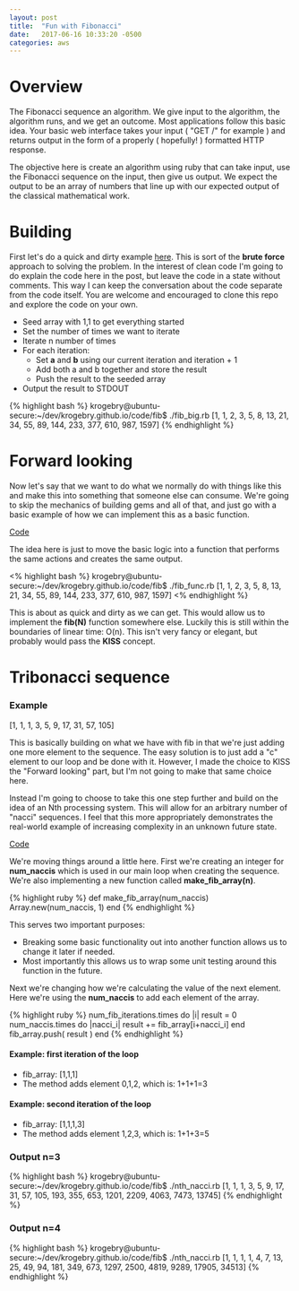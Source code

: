 ```yaml
---
layout: post
title:  "Fun with Fibonacci"
date:   2017-06-16 10:33:20 -0500
categories: aws
---
```


<h1>Overview</h1>

<p>
The Fibonacci sequence an algorithm.  We give input to the algorithm, the algorithm runs, and we get an outcome.  Most applications follow this basic idea.  Your
basic web interface takes your input ( "GET /" for example ) and returns output in the form of a properly ( hopefully! ) formatted HTTP response.
</p>

<p>
The objective here is create an algorithm using ruby that can take input, use the Fibonacci sequence on the input, then give us output.  We expect the output
to be an array of numbers that line up with our expected output of the classical mathematical work.
</p>

<h1>Building</h1>

<p>
First let's do a quick and dirty example <a href="https://github.com/krogebry/krogebry.github.io/blob/master/code/fib/fib_big.rb">here</a>.  This is sort of the <b>brute force</b> approach to solving the problem.  In the interest of clean code
I'm going to do explain the code here in the post, but leave the code in a state without comments.  This way I can keep the conversation about the code separate from the
code itself.  You are welcome and encouraged to clone this repo and explore the code on your own.
</p>

<ul>
	<li>Seed array with 1,1 to get everything started</li>
	<li>Set the number of times we want to iterate</li>
	<li>Iterate n number of times</li>
	<li>For each iteration:<ul>
		<li>Set <b>a</b> and <b>b</b> using our current iteration and iteration + 1</li>
		<li>Add both a and b together and store the result</li>
		<li>Push the result to the seeded array</li>
	</ul></li>
	<li>Output the result to STDOUT</li>
</ul>

{% highlight bash %}
krogebry@ubuntu-secure:~/dev/krogebry.github.io/code/fib$ ./fib_big.rb 
[1, 1, 2, 3, 5, 8, 13, 21, 34, 55, 89, 144, 233, 377, 610, 987, 1597]
{% endhighlight %}

<h1>Forward looking</h1>

<p>
Now let's say that we want to do what we normally do with things like this and make this into something that someone else can consume.  We're going to skip the
mechanics of building gems and all of that, and just go with a basic example of how we can implement this as a basic function.
</p>

<a href="https://github.com/krogebry/krogebry.github.io/blob/master/code/fib/fib_func.rb">Code</a>

<p>
The idea here is just to move the basic logic into a function that performs the same actions and creates the same output.
</p>

<% highlight bash %}
krogebry@ubuntu-secure:~/dev/krogebry.github.io/code/fib$ ./fib_func.rb 
[1, 1, 2, 3, 5, 8, 13, 21, 34, 55, 89, 144, 233, 377, 610, 987, 1597]
<% endhighlight %}

<p>
This is about as quick and dirty as we can get.  This would allow us to implement the <b>fib(N)</b> function somewhere else.  Luckily this is still within the boundaries
of linear time: O(n).  This isn't very fancy or elegant, but probably would pass the <b>KISS</b> concept.
</p>

<h1>Tribonacci sequence</h1>

<h3>Example</h3>
<p>
[1, 1, 1, 3, 5, 9, 17, 31, 57, 105]
</p>

<p>
This is basically building on what we have with fib in that we're just adding one more element to the sequence.  The easy solution is to just add a "c" element to our loop and 
be done with it.  However, I made the choice to KISS the "Forward looking" part, but I'm not going to make that same choice here.
</p>

<p>
Instead I'm going to choose to take this one step further and build on the idea of an Nth processing system.  This will allow for an arbitrary number of "nacci" sequences.
I feel that this more appropriately demonstrates the real-world example of increasing complexity in an unknown future state.
</p>

<a href="https://github.com/krogebry/krogebry.github.io/blob/master/code/fib/nth_nacci.rb">Code</a>

<p>
We're moving things around a little here.  First we're creating an integer for <b>num_naccis</b> which is used in our main loop when creating the sequence.  We're also
implementing a new function called <b>make_fib_array(n)</b>.
</p>

{% highlight ruby %}
def make_fib_array(num_naccis)
  Array.new(num_naccis, 1)
end
{% endhighlight %}

<p>
This serves two important purposes:
</p>

<ul>
	<li>Breaking some basic functionality out into another function allows us to change it later if needed.</li>
	<li>Most importantly this allows us to wrap some unit testing around this function in the future.</li>
</ul>

<p>
Next we're changing how we're calculating the value of the next element.  Here we're using the <b>num_naccis</b> to add each element of the array.
</p>

{% highlight ruby %}
  num_fib_iterations.times do |i|
    result = 0
    num_naccis.times do |nacci_i|
      result += fib_array[i+nacci_i]
    end
    fib_array.push( result )
  end
{% endhighlight %}

<h4>Example: first iteration of the loop</h4>
<ul>
	<li>fib_array: [1,1,1]</li>
	<li>The method adds element 0,1,2, which is: 1+1+1=3</li>
</ul>

<h4>Example: second iteration of the loop</h4>
<ul>
	<li>fib_array: [1,1,1,3]</li>
	<li>The method adds element 1,2,3, which is: 1+1+3=5</li>
</ul>

<h3>Output n=3</h3>

{% highlight bash %}
krogebry@ubuntu-secure:~/dev/krogebry.github.io/code/fib$ ./nth_nacci.rb 
[1,
 1,
 1,
 3,
 5,
 9,
 17,
 31,
 57,
105,
193,
355,
653,
1201,
2209,
4063,
7473,
13745]
{% endhighlight %}

<h3>Output n=4</h3>

{% highlight bash %}
krogebry@ubuntu-secure:~/dev/krogebry.github.io/code/fib$ ./nth_nacci.rb 
[1,
 1,
 1,
 1,
 4,
 7,
 13,
 25,
 49,
 94,
 181,
 349,
 673,
 1297,
 2500,
 4819,
 9289,
 17905,
 34513]
{% endhighlight %}


